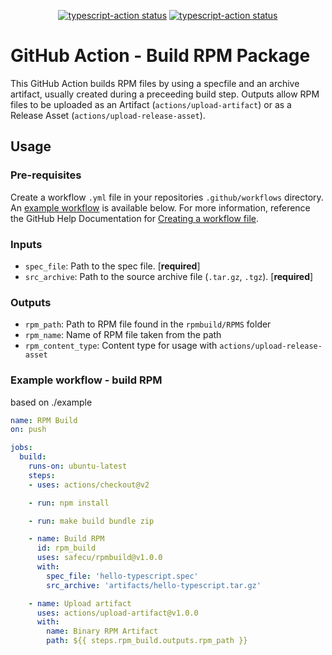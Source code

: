<p align="center">
  <a href="https://github.com/safecu/rpmbuild/actions"><img alt="typescript-action status" src="https://github.com/safecu/rpmbuild/workflows/build-test/badge.svg"></a>
  <a href="https://github.com/safecu/rpmbuild/actions"><img alt="typescript-action status" src="https://github.com/safecu/rpmbuild/workflows/build-release/badge.svg"></a>
</p>

# GitHub Action - Build RPM Package

This GitHub Action builds RPM files by using a specfile and an archive artifact, usually created during a preceeding build step. Outputs allow RPM files to be uploaded as an Artifact (`actions/upload-artifact`) or as a Release Asset (`actions/upload-release-asset`).


## Usage
### Pre-requisites
Create a workflow `.yml` file in your repositories `.github/workflows` directory. An [example workflow](#example-workflow---build-rpm) is available below. For more information, reference the GitHub Help Documentation for [Creating a workflow file](https://help.github.com/en/articles/configuring-a-workflow#creating-a-workflow-file). 

### Inputs

- `spec_file`: Path to the spec file. [**required**]
- `src_archive`: Path to the source archive file (`.tar.gz`, `.tgz`). [**required**]

### Outputs

- `rpm_path`: Path to RPM file found in the `rpmbuild/RPMS` folder
- `rpm_name`: Name of RPM file taken from the path
- `rpm_content_type`: Content type for usage with `actions/upload-release-asset`

### Example workflow - build RPM

based on ./example

```yaml
name: RPM Build
on: push

jobs:
  build:
    runs-on: ubuntu-latest
    steps:
    - uses: actions/checkout@v2

    - run: npm install

    - run: make build bundle zip

    - name: Build RPM
      id: rpm_build
      uses: safecu/rpmbuild@v1.0.0
      with:
        spec_file: 'hello-typescript.spec'
        src_archive: 'artifacts/hello-typescript.tar.gz'

    - name: Upload artifact
      uses: actions/upload-artifact@v1.0.0
      with:
        name: Binary RPM Artifact
        path: ${{ steps.rpm_build.outputs.rpm_path }}
```

